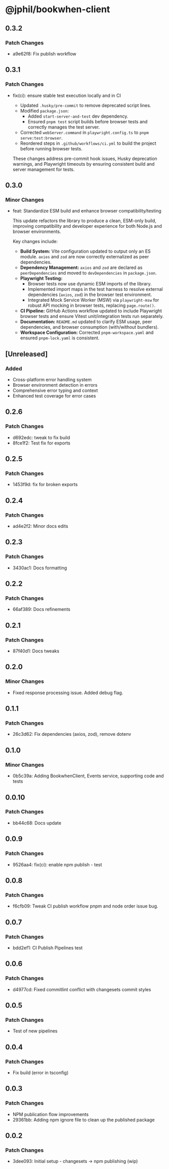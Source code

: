 # @jphil/bookwhen-client

## 0.3.2

### Patch Changes

- a9e62f8: Fix publish workflow

## 0.3.1

### Patch Changes

- fix(ci): ensure stable test execution locally and in CI

  - Updated `.husky/pre-commit` to remove deprecated script lines.
  - Modified `package.json`:
    - Added `start-server-and-test` dev dependency.
    - Ensured `pnpm test` script builds before browser tests and correctly manages the test server.
  - Corrected `webServer.command` in `playwright.config.ts` to `pnpm serve:test:browser`.
  - Reordered steps in `.github/workflows/ci.yml` to build the project before running browser tests.

  These changes address pre-commit hook issues, Husky deprecation warnings, and Playwright timeouts by ensuring consistent build and server management for tests.

## 0.3.0

### Minor Changes

- feat: Standardize ESM build and enhance browser compatibility/testing

  This update refactors the library to produce a clean, ESM-only build, improving compatibility and developer experience for both Node.js and browser environments.

  Key changes include:

  - **Build System:** Vite configuration updated to output only an ES module. `axios` and `zod` are now correctly externalized as peer dependencies.
  - **Dependency Management:** `axios` and `zod` are declared as `peerDependencies` and moved to `devDependencies` in `package.json`.
  - **Playwright Testing:**
    - Browser tests now use dynamic ESM imports of the library.
    - Implemented import maps in the test harness to resolve external dependencies (`axios`, `zod`) in the browser test environment.
    - Integrated Mock Service Worker (MSW) via `playwright-msw` for robust API mocking in browser tests, replacing `page.route()`.
  - **CI Pipeline:** GitHub Actions workflow updated to include Playwright browser tests and ensure Vitest unit/integration tests run separately.
  - **Documentation:** `README.md` updated to clarify ESM usage, peer dependencies, and browser consumption (with/without bundlers).
  - **Workspace Configuration:** Corrected `pnpm-workspace.yaml` and ensured `pnpm-lock.yaml` is consistent.

## [Unreleased]

### Added

- Cross-platform error handling system
- Browser environment detection in errors
- Comprehensive error typing and context
- Enhanced test coverage for error cases

## 0.2.6

### Patch Changes

- d692edc: tweak to fix build
- 8fce1f2: Test fix for exports

## 0.2.5

### Patch Changes

- 1453f9d: fix for broken exports

## 0.2.4

### Patch Changes

- ad4e2f2: Minor docs edits

## 0.2.3

### Patch Changes

- 3430ac1: Docs formatting

## 0.2.2

### Patch Changes

- 66af389: Docs refinements

## 0.2.1

### Patch Changes

- 87f40d1: Docs tweaks

## 0.2.0

### Minor Changes

- Fixed response processing issue. Added debug flag.

## 0.1.1

### Patch Changes

- 26c3d62: Fix dependencies (axios, zod), remove dotenv

## 0.1.0

### Minor Changes

- 0b5c39a: Adding BookwhenClient, Events service, supporting code and tests

## 0.0.10

### Patch Changes

- bb44c68: Docs update

## 0.0.9

### Patch Changes

- 9526aa4: fix(ci): enable npm publish - test

## 0.0.8

### Patch Changes

- f6cfb09: Tweak CI publish workflow pnpm and node order issue bug.

## 0.0.7

### Patch Changes

- bdd2ef1: CI Publish Pipelines test

## 0.0.6

### Patch Changes

- d4977cd: Fixed commitlint conflict with changesets commit styles

## 0.0.5

### Patch Changes

- Test of new pipelines

## 0.0.4

### Patch Changes

- Fix build (error in tsconfig)

## 0.0.3

### Patch Changes

- NPM publication flow improvements
- 29361bb: Adding npm ignore file to clean up the published package

## 0.0.2

### Patch Changes

- 3dee093: Initial setup - changesets -> npm publishing (wip)
